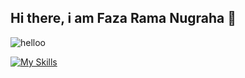 ## Hi there, i am Faza Rama Nugraha 👋

<!--
**fazaram/fazaram** is a ✨ _special_ ✨ repository because its `README.md` (this file) appears on your GitHub profile.

Here are some ideas to get you started:

- 🔭 I’m currently working on ...
- 🌱 I’m currently learning ...
- 👯 I’m looking to collaborate on ...
- 🤔 I’m looking for help with ...
- 💬 Ask me about ...
- 📫 How to reach me: ...
- 😄 Pronouns: ...
- ⚡ Fun fact: ...
-->

![helloo](https://media3.giphy.com/media/v1.Y2lkPTc5MGI3NjExMW5zb2NjMDJpYmwxbWI4M3h6MjFqeXRucnpza3BvMnpzMzdtM2hzbCZlcD12MV9pbnRlcm5hbF9naWZfYnlfaWQmY3Q9Zw/UVk5yzljef0kGiayL1/giphy.gif)

[![My Skills](https://skillicons.dev/icons?i=java,kotlin,nodejs,figma&theme=light)](https://skillicons.dev)
